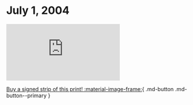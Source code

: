 # July 1, 2004

![](https://www.achewood.com/comic.php?date=07012004)

[Buy a signed strip of this print! :material-image-frame:](https://achewood-holiday-pop-up.myshopify.com/products/strip#07012004){ .md-button .md-button--primary }
